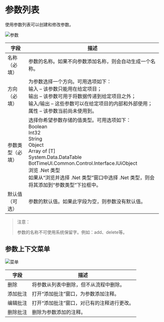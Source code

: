 # 参数列表 
使用参数列表可以创建和修改参数。 

![参数](https://docimages.blob.core.chinacloudapi.cn/images/Studio/Argument/argumentPanel.png)

|字段 |	描述 |
|-----|------|
|名称（必填）| 参数的名称。如果不向参数添加名称，则会自动生成一个名称。 |
|方向（必填） |为参数选择一个方向。可用选项如下：</br>输入 – 该参数只能用在给定项目；</br>输出 – 该参数可用于将数据传递到给定项目之外；</br>输入/输出 – 这些参数可以在给定项目的内部和外部使用；</br>属性 – 该参数当前尚未使用到。
|参数类型（必填） |选择你希望参数存储的值类型。可用选项如下：</br>Boolean </br>Int32</br>String</br>Object</br>Array of [T] </br> System.Data.DataTable </br> BotTimeUI.Common.Control.Interface.IUiObject </br>浏览 .Net 类型</br>如果从“浏览并选择 .Net 类型”窗口中选择 .Net 类型，则会将其添加到“参数类型”下拉框中。 |
|默认值（可选）|参数的默认值。如果此字段为空，则参数没有默认值。 |

>注意：
>
>参数的名称不可使用系统保留字。例如：add、delete等。 

## 参数上下文菜单 

![菜单](https://docimages.blob.core.chinacloudapi.cn/images/Studio/Argument/argumentPanelMenu.png)

|字段 |	描述 |
|-----|------|
|删除 |	将参数从列表中删除，但不从流程中删除。| 
|添加批注| 	打开“添加批注”窗口，为参数添加注释。 |
|编辑批注| 	打开“添加批注”窗口，对已有的注释进行更改。 |
|删除批注| 	删除为参数添加的注释。| 
